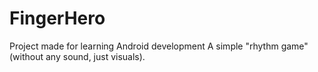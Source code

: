 # FingerHero
Project made for learning Android development
A simple "rhythm game" (without any sound, just visuals).
